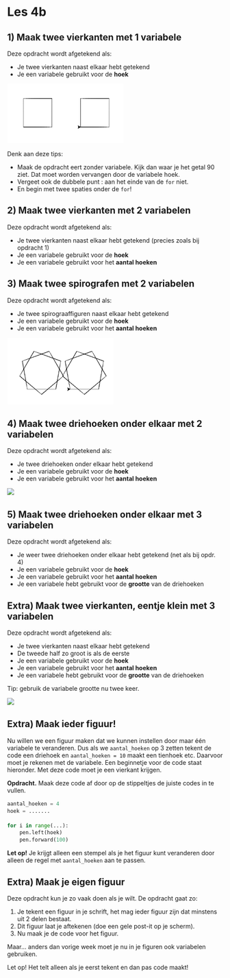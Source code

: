 # Les 4b

## 1) Maak twee vierkanten met 1 variabele

Deze opdracht wordt afgetekend als:

* Je twee vierkanten naast elkaar hebt getekend
* Je een variabele gebruikt voor de **hoek**

![](../../../img/image-20190403203106093.png)

Denk aan deze tips:

* Maak de opdracht eert zonder variabele. Kijk dan waar je het getal 90 ziet. Dat moet worden vervangen door de variabele hoek.
* Vergeet ook de dubbele punt : aan het einde van de `for` niet.
* En begin met twee spaties onder de `for`!

## 2) Maak twee vierkanten met 2 variabelen

Deze opdracht wordt afgetekend als:

* Je twee vierkanten naast elkaar hebt getekend (precies zoals bij opdracht 1)
* Je een variabele gebruikt voor de **hoek**
* Je een variabele gebruikt voor het **aantal hoeken**

## 3) Maak twee spirografen met 2 variabelen

Deze opdracht wordt afgetekend als:

* Je twee spirograaffiguren naast elkaar hebt getekend
* Je een variabele gebruikt voor de **hoek**
* Je een variabele gebruikt voor het **aantal hoeken**

![](../../../.gitbook/assets/image-20190403203016092.png)

## 4) Maak twee driehoeken onder elkaar met 2 variabelen

Deze opdracht wordt afgetekend als:

* Je twee driehoeken onder elkaar hebt getekend
* Je een variabele gebruikt voor de **hoek**
* Je een variabele gebruikt voor het **aantal hoeken**

![](../../../.gitbook/assets/image-20190329212013611%20\(1\).png)

## 5) Maak twee driehoeken onder elkaar met 3 variabelen

Deze opdracht wordt afgetekend als:

* Je weer twee driehoeken onder elkaar hebt getekend (net als bij opdr. 4)
* Je een variabele gebruikt voor de **hoek**
* Je een variabele gebruikt voor het **aantal hoeken**
* Je een variabele hebt gebruikt voor de **grootte** van de driehoeken

## Extra) Maak twee vierkanten, eentje klein met 3 variabelen

Deze opdracht wordt afgetekend als:

* Je twee vierkanten naast elkaar hebt getekend
* De tweede half zo groot is als de eerste
* Je een variabele gebruikt voor de **hoek**
* Je een variabele gebruikt voor het **aantal hoeken**
* Je een variabele hebt gebruikt voor de **grootte** van de driehoeken

Tip: gebruik de variabele grootte nu twee keer.

![](../../../.gitbook/assets/image-20190329212412678%20\(1\).png)

## Extra) Maak ieder figuur!

Nu willen we een figuur maken dat we kunnen instellen door maar één variabele te veranderen. Dus als we `aantal_hoeken` op 3 zetten tekent de code een driehoek en `aantal_hoeken = 10` maakt een tienhoek etc. Daarvoor moet je rekenen met de variabele. Een beginnetje voor de code staat hieronder. Met deze code moet je een vierkant krijgen.

**Opdracht.** Maak deze code af door op de stippeltjes de juiste codes in te vullen.

```python
aantal_hoeken = 4
hoek = .......

for i in range(...):
    pen.left(hoek)
    pen.forward(100)
```

**Let op!** Je krijgt alleen een stempel als je het figuur kunt veranderen door alleen de regel met `aantal_hoeken` aan te passen.

## Extra) Maak je eigen figuur

Deze opdracht kun je zo vaak doen als je wilt. De opdracht gaat zo:

1. Je tekent een figuur in je schrift, het mag ieder figuur zijn dat minstens uit 2 delen bestaat.
2. Dit figuur laat je aftekenen (doe een gele post-it op je scherm).
3. Nu maak je de code voor het figuur.

Maar… anders dan vorige week moet je nu in je figuren ook variabelen gebruiken.

Let op! Het telt alleen als je eerst tekent en dan pas code maakt!
